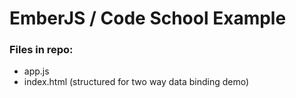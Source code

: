 # EmberJS / Code School Example

### Files in repo:

* app.js
* index.html (structured for two way data binding demo)